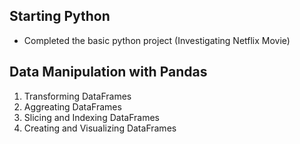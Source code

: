 ## Starting Python
- Completed the basic python project (Investigating Netflix Movie)

## Data Manipulation with Pandas
1. Transforming DataFrames
2. Aggreating DataFrames
3. Slicing and Indexing DataFrames
4. Creating and Visualizing DataFrames
